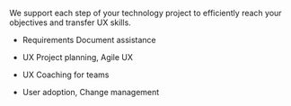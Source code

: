 We support each step of your technology project to efficiently reach your objectives and transfer UX skills.

* Requirements Document assistance

* UX Project planning, Agile UX

* UX Coaching for teams

* User adoption, Change management